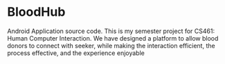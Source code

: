 # BloodHub
Android Application source code. This is my semester project for CS461: Human Computer Interaction. We have designed a platform to allow blood donors to connect with seeker, while making the interaction efficient, the process effective, and the experience enjoyable
